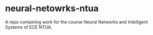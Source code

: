 # neural-netowrks-ntua
A repo containing work for the course Neural Networks and Intelligent Systems of ECE NTUA.
